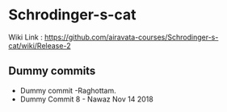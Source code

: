 # Schrodinger-s-cat

Wiki Link : https://github.com/airavata-courses/Schrodinger-s-cat/wiki/Release-2

## Dummy commits
- Dummy commit -Raghottam.
- Dummy Commit 8 - Nawaz Nov 14 2018
